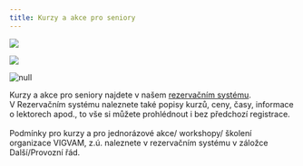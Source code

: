 ```yaml
---
title: Kurzy a akce pro seniory
---
```

![](/images/uploads/vigvam_pro_seniory_program_2019-2-.jpg)

![](/images/uploads/dechove_techniky_pro_zdravi_sen_2019.jpg)

![null](/images/uploads/filmovy_klub_senior_podzim_2018.jpg)

Kurzy a akce pro seniory najdete v našem [rezervačním systému](https://vigvam.webooker.eu/).\
V Rezervačním systému naleznete také popisy kurzů, ceny, časy,  informace o lektorech apod., to vše si můžete prohlédnout i bez předchozí registrace. \
\
Podmínky pro kurzy a pro jednorázové akce/ workshopy/ školení organizace VIGVAM, z.ú. naleznete v rezervačním systému v záložce Další/Provozní řád.
